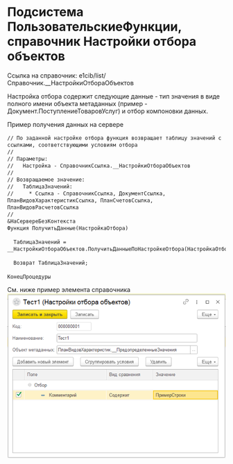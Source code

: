 # Подсистема ПользовательскиеФункции, справочник Настройки отбора объектов

Ссылка на справочник: e1cib/list/Справочник.__НастройкиОтбораОбъектов

Настройка отбора содержит следующие данные - тип значения в виде полного имени объекта метаданных (пример - Документ.ПоступлениеТоваровУслуг) и отбор компоновки данных.

Пример получения данных на сервере

```1C (BSL)
// По заданной настройке отбора функция возвращает таблицу значений с ссылками, соответствующими условиям отбора
//
// Параметры:
//   Настройка - СправочникСсылка.__НастройкиОтбораОбъектов
//
// Возвращаемое значение:
//   ТаблицаЗначений:
//     * Ссылка - СправочникСсылка, ДокументСсылка, ПланВидовХарактеристикСсылка, ПланСчетовСсылка, ПланВидовРасчетовСсылка
//
&НаСервереБезКонтекста
Функция ПолучитьДанные(НастройкаОтбора)

  ТаблицаЗначений = __НастройкиОтбораОбъектов.ПолучитьДанныеПоНастройкеОтбора(НастройкаОтбора);

  Возврат ТаблицаЗначений;

КонецПроцедуры
```
См. ниже пример элемента справочника
![alt text](images\НастройкиОтбораОбъектов.png)
